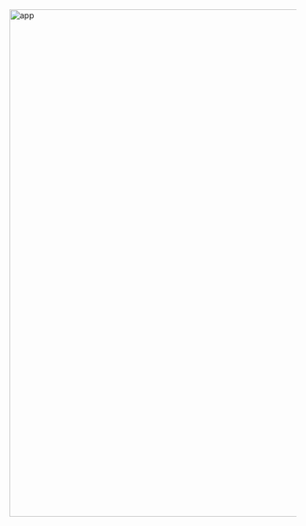 
<img width="1343" height="892" alt="app" src="https://github.com/user-attachments/assets/ac8172b5-3ec0-45c3-97c3-99170c590f64" />
